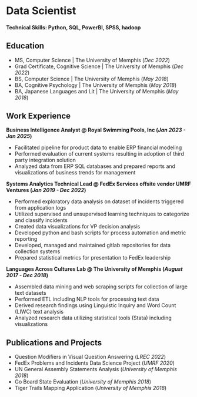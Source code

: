 # Data Scientist

#### Technical Skills: Python, SQL, PowerBI, SPSS, hadoop

## Education
- MS, Computer Science | The University of Memphis (_Dec 2022_)
- Grad Certificate, Cognitive Science | The University of Memphis (_Dec 2022_)
- BS, Computer Science | The University of Memphis (_May 2018_)
- BA, Cognitive Psychology | The University of Memphis (_May 2018_)
- BA, Japanese Languages and Lit | The University of Memphis (_May 2018_)

## Work Experience
**Business Intelligence Analyst @ Royal Swimming Pools, Inc (_Jan 2023 - Jan 2025_)**
- Facilitated pipeline for product data to enable ERP financial modeling
- Performed evaluation of current systems resulting in adoption of third party integration solution
- Analyzed data from ERP SQL databases and prepared reports and visualizations of business trends for
management

**Systems Analytics Technical Lead @ FedEx Services offsite vendor UMRF Ventures (_Jan 2019 - Dec 2022_)**
- Performed exploratory data analysis on dataset of incidents triggered from application logs
- Utilized supervised and unsupervised learning techniques to categorize and classify incidents
- Created data visualizations for VP decision analysis
- Developed python and bash scripts for process automation and metric reporting
- Developed, managed and maintained gitlab repositories for data collection systems
- Prepared statistical metrics for presentation to FedEx leadership

**Languages Across Cultures Lab @ The University of Memphis (_August 2017 - Dec 2018_)**
- Assembled data mining and web scraping scripts for collection of large text datasets
- Performed ETL including NLP tools for processing text data
- Derived research findings using Linguistic Inquiry and Word Count (LIWC) text analysis
- Analyzed research data utilizing statistical tools (Stata) including visualizations

## Publications and Projects
- Question Modifiers in Visual Question Answering (_LREC 2022_)
- FedEx Problems and Incidents Data Science Project (_UMRF 2020_)
- UN General Assembly Statements Analysis (_University of Memphis 2018_)
- Go Board State Evaluation (_University of Memphis 2018_)
- Tiger Trails Mapping Application (_University of Memphis 2018_)
